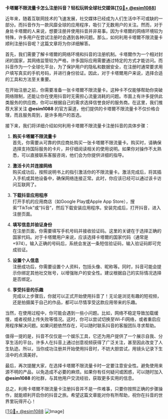 **卡塔爾不限流量卡怎么注册抖音？轻松玩转全球社交媒体[[TG💪+ @esim1088](https://t.me/s/esim1088)]**

近年来，随着互联网技术的飞速发展，社交媒体已经成为人们生活中不可或缺的一部分。而抖音作为一款风靡全球的应用程序，吸引了无数用户的关注。然而，对于身处卡塔爾的人来说，想要注册并使用抖音并非易事。因为卡塔爾的网络环境较为特殊，许多用户在尝试注册时会遇到各种问题。那么，如何利用卡塔爾不限流量卡顺利注册抖音呢？这篇文章将为你详细解答。

首先，我们需要了解卡塔爾的网络环境和抖音的注册机制。卡塔爾作为一个相对封闭的国家，其网络监管较为严格，许多国际应用需要通过特定的方式才能访问。而抖音作为一个全球化平台，为了保护用户的隐私和数据安全，在注册时通常要求用户填写真实的手机号码，并进行身份验证。因此，对于卡塔爾用户来说，选择合适的工具和方法至关重要。

在开始注册之前，你需要准备一张卡塔爾不限流量卡。这种卡不仅能够帮助你突破网络限制，还能让你在使用抖音时无需担心流量消耗的问题。市面上有许多提供此类服务的供应商，你可以根据自己的需求选择信誉良好的服务商。在这里，我们推荐大家关注 **@esim1088** 的官方渠道，他们提供的卡塔爾不限流量卡不仅价格合理，而且服务周到，是许多用户的首选。

接下来，我们将详细介绍如何利用卡塔爾不限流量卡注册抖音的具体步骤：

1. **购买卡塔爾不限流量卡**  
   首先，你需要从可靠的供应商处购买一张卡塔爾不限流量卡。购买时，请确保选择支持国际服务的卡片，并仔细阅读相关的使用说明。如果你对操作不太熟悉，可以直接联系客服咨询，他们会为你提供详细的指导。

2. **激活卡片并连接网络**  
   购买成功后，按照说明书上的指引激活你的不限流量卡。激活完成后，将其插入手机或其他设备中，确保网络连接正常。此时，你应该已经可以通过该卡访问互联网了。

3. **下载抖音应用程序**  
   打开手机的应用商店（如Google Play或Apple App Store），搜索“TikTok”或“抖音”，然后下载安装应用程序。安装完成后，打开抖音，进入注册页面。

4. **填写信息并验证身份**  
   在注册页面，你需要填写手机号码并接收验证码。这里的关键在于选择正确的国家代码。对于卡塔爾用户来说，应该选择卡塔爾的国家代码（通常是+974）。输入正确的号码后，系统会发送一条短信验证码，输入验证码即可完成验证。

5. **设置个人信息**  
   注册成功后，你需要设置个人资料，包括头像、昵称等。同时，抖音可能会提示你绑定其他社交账号，以增强账户的安全性。建议根据自己的实际情况选择是否绑定。

6. **享受抖音的乐趣**  
   完成以上步骤后，你就可以正式开始使用抖音了！无论是浏览有趣的短视频，还是拍摄属于自己的作品，都可以尽情享受这款应用带来的乐趣。

当然，在使用过程中，你可能会遇到一些小问题。比如，网络不稳定导致加载缓慢，或者视频上传失败等情况。这时，你可以尝试切换至Wi-Fi网络，或者重启应用程序解决问题。如果问题依然存在，可以随时联系抖音的客服团队寻求帮助。

值得一提的是，抖音不仅仅是一个娱乐工具，它还为用户提供了一个展示自我、分享生活的平台。许多人在抖音上通过创意视频获得了广泛关注，甚至因此改变了人生轨迹。所以，当你成功注册并开始使用抖音时，不妨大胆尝试，用镜头记录下生活中的点滴美好。

最后，再次提醒大家，在选择卡塔爾不限流量卡时一定要注意安全性。避免使用来源不明的产品，以免造成不必要的麻烦。如果你有任何疑问或困惑，可以随时加入 **@esim1088** 的社群，与其他用户交流经验，获取更多实用的信息。

总之，利用卡塔爾不限流量卡注册抖音并不是一件难事，只要你按照正确的步骤操作，就能顺利开启你的抖音之旅。希望这篇文章能对你有所帮助，祝你在抖音的世界里玩得开心！

[[TG💪+ @esim1088](https://t.me/s/esim1088) ![Image](https://i.postimg.cc/4NQfJmqS/Snipaste-2025-05-13-00-14-12.png)]